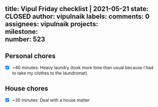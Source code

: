 title:	Vipul Friday checklist | 2021-05-21
state:	CLOSED
author:	vipulnaik
labels:	
comments:	0
assignees:	vipulnaik
projects:	
milestone:	
number:	523
--
## Personal chores

- [x] ~40 minutes: Heavy laundry (took more time than usual because I had to take my clothes to the laundromat)

## House chores

- [x] ~30 minutes: Deal with a house matter
